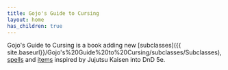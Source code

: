 ```yaml
---
title: Gojo's Guide to Cursing
layout: home
has_children: true
---
```

Gojo's Guide to Cursing is a book adding new [subclasses]({{ site.baseurl}}/Gojo's%20Guide%20to%20Cursing/subclasses/Subclasses), [spells]({{site.baseurl}}/Gojo's%20Guide%20to%20Cursing/Jujutsu%20Spells) and [items]({{site.baseurl}}/Gojo's%20Guide%20to%20Cursing/Cursed%20Items/Cursed%20Items) inspired by Jujutsu Kaisen into DnD 5e.
